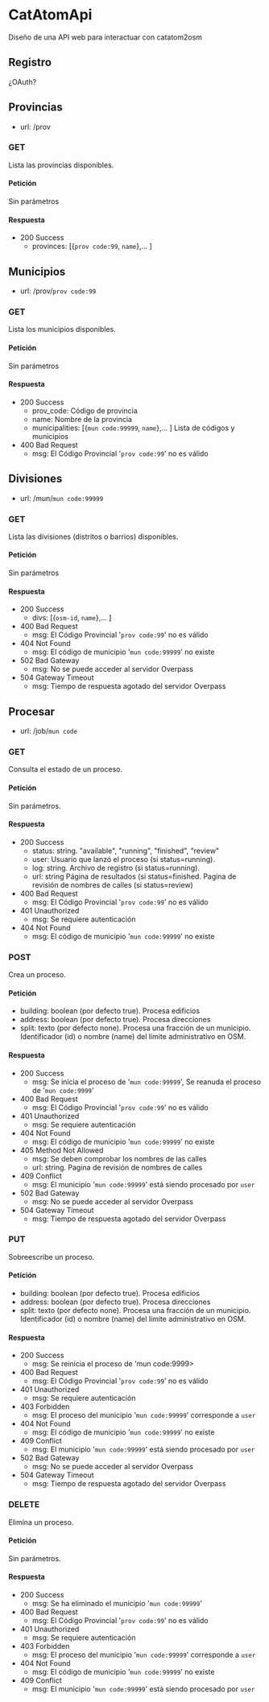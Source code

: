 # CatAtomApi
Diseño de una API web para interactuar con catatom2osm

## Registro
¿OAuth?

## Provincias
* url: /prov

### GET
Lista las provincias disponibles.

#### Petición
Sin parámetros

#### Respuesta
* 200 Success
  - provinces: [{`prov code:99`, `name`},... ]

## Municipios
* url: /prov/`prov code:99`

### GET
Lista los municipios disponibles.

#### Petición
Sin parámetros

#### Respuesta
* 200 Success
  - prov_code: Código de provincia
  - name: Nombre de la provincia
  - municipalities: [{`mun code:99999`, `name`},... ] Lista de códigos y municipios
* 400 Bad Request
  - msg: El Código Provincial '`prov code:99`' no es válido

## Divisiones
* url: /mun/`mun code:99999`

### GET
Lista las divisiones (distritos o barrios) disponibles.

#### Petición
Sin parámetros

#### Respuesta
* 200 Success
  - divs: [{`osm-id`, `name`},... ]
* 400 Bad Request
  - msg: El Código Provincial '`prov code:99`' no es válido
* 404 Not Found
  - msg: El código de municipio '`mun code:99999`' no existe
* 502 Bad Gateway
  - msg: No se puede acceder al servidor Overpass
* 504 Gateway Timeout
  - msg: Tiempo de respuesta agotado del servidor Overpass

## Procesar
* url: /job/`mun code`

### GET
Consulta el estado de un proceso.

#### Petición
Sin parámetros.

#### Respuesta
* 200 Success
  - status: string. "available", "running", "finished", "review"
  - user: Usuario que lanzó el proceso (si status=running).
  - log: string. Archivo de registro (si status=running).
  - url: string Página de resultados (si status=finished. Pagina de revisión de nombres de calles (si status=review)
* 400 Bad Request
  - msg: El Código Provincial '`prov code:99`' no es válido
* 401 Unauthorized
  - msg: Se requiere autenticación
* 404 Not Found
  - msg: El código de municipio '`mun code:99999`' no existe

### POST
Crea un proceso.

#### Petición
* building: boolean (por defecto true). Procesa edificios
* address: boolean (por defecto true). Procesa direcciones
* split: texto (por defecto none). Procesa una fracción de un municipio. Identificador (id) o nombre (name) del límite administrativo en OSM.

#### Respuesta
* 200 Success
  - msg: Se inicia el proceso de '`mun code:99999`', Se reanuda el proceso de '`mun code:9999`'
* 400 Bad Request
  - msg: El Código Provincial '`prov code:99`' no es válido
* 401 Unauthorized
  - msg: Se requiere autenticación
* 404 Not Found
  - msg: El código de municipio '`mun code:99999`' no existe
* 405 Method Not Allowed
  - msg: Se deben comprobar los nombres de las calles
  - url: string. Pagina de revisión de nombres de calles
* 409 Conflict
  - msg: El municipio '`mun code:99999`' está siendo procesado por `user`
* 502 Bad Gateway
  - msg: No se puede acceder al servidor Overpass
* 504 Gateway Timeout
  - msg: Tiempo de respuesta agotado del servidor Overpass

### PUT
Sobreescribe un proceso.

#### Petición
* building: boolean (por defecto true). Procesa edificios
* address: boolean (por defecto true). Procesa direcciones
* split: texto (por defecto none). Procesa una fracción de un municipio. Identificador (id) o nombre (name) del límite administrativo en OSM.

#### Respuesta
* 200 Success
  - msg: Se reinicia el proceso de 'mun code:9999>
* 400 Bad Request
  - msg: El Código Provincial '`prov code:99`' no es válido
* 401 Unauthorized
  - msg: Se requiere autenticación
* 403 Forbidden
  - msg: El proceso del municipio '`mun code:99999`' corresponde a `user`
* 404 Not Found
  - msg: El código de municipio '`mun code:99999`' no existe
* 409 Conflict
  - msg: El municipio '`mun code:99999`' está siendo procesado por `user`
* 502 Bad Gateway
  - msg: No se puede acceder al servidor Overpass
* 504 Gateway Timeout
  - msg: Tiempo de respuesta agotado del servidor Overpass

### DELETE
Elimina un proceso.

#### Petición
Sin parámetros.

#### Respuesta
* 200 Success
  - msg: Se ha eliminado el municipio '`mun code:99999`'
* 400 Bad Request
  - msg: El Código Provincial '`prov code:99`' no es válido
* 401 Unauthorized
  - msg: Se requiere autenticación
* 403 Forbidden
  - msg: El proceso del municipio '`mun code:99999`' corresponde a `user`
* 404 Not Found
  - msg: El código de municipio '`mun code:99999`' no existe
* 409 Conflict
  - msg: El municipio '`mun code:99999`' está siendo procesado por `user`
